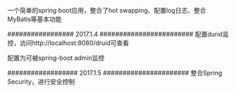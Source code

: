 一个简单的spring boot应用，整合了hot swapping、配置log日志、整合MyBatis等基本功能


################# 2017.1.4 ########################
配置durid监控，访问http://localhost:8080/druid可查看

配置为可被spring-boot admin监控



################## 2017.1.5 ######################
整合Spring Security，进行安全控制